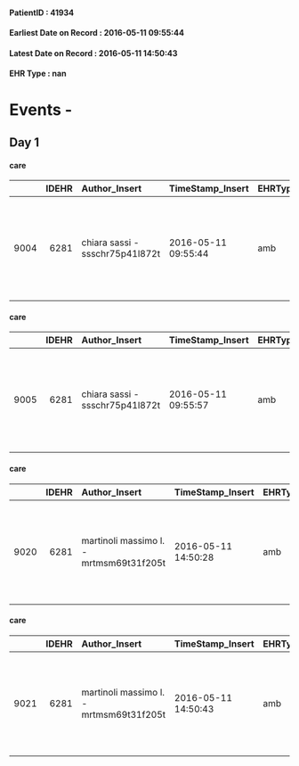 
#### PatientID : 41934
#### Earliest Date on Record : 2016-05-11 09:55:44
#### Latest Date on Record : 2016-05-11 14:50:43
#### EHR Type : nan

# Events - 

## Day 1

#### care
|      |   IDEHR | Author_Insert                   | TimeStamp_Insert    | EHRType   |   PatientID |   IDGESTIONE_AUSILI |   opt_annulla_consegna | ds_note_x                                                                | dt_Ric_consegna     | opt_ausilio                                     |
|-----:|--------:|:--------------------------------|:--------------------|:----------|------------:|--------------------:|-----------------------:|:-------------------------------------------------------------------------|:--------------------|:------------------------------------------------|
| 9004 |    6281 | chiara sassi - ssschr75p41l872t | 2016-05-11 09:55:44 | amb       |       41934 |                8895 |                      0 | deliver possibly gioved√¨ 12/5 morning, contact your child a cell phone. | 2016-05-11 00:00:00 | electronic articulated bed with side rails # 14 |

#### care
|      |   IDEHR | Author_Insert                   | TimeStamp_Insert    | EHRType   |   PatientID |   IDGESTIONE_AUSILI |   opt_annulla_consegna | ds_note_x                                                                | dt_Ric_consegna     | opt_ausilio                             |
|-----:|--------:|:--------------------------------|:--------------------|:----------|------------:|--------------------:|-----------------------:|:-------------------------------------------------------------------------|:--------------------|:----------------------------------------|
| 9005 |    6281 | chiara sassi - ssschr75p41l872t | 2016-05-11 09:55:57 | amb       |       41934 |                8896 |                      0 | deliver possibly gioved√¨ 12/5 morning, contact your child a cell phone. | 2016-05-11 00:00:00 | antid air mattress with compressor # 16 |

#### care
|      |   IDEHR | Author_Insert                           | TimeStamp_Insert    | EHRType   |   PatientID |   IDGESTIONE_AUSILI |   ds_ncons |   opt_annulla_consegna | ds_note_x                                                                | dt_Ric_consegna     | dt_ric_cons_forn    | opt_ausilio                             |
|-----:|--------:|:----------------------------------------|:--------------------|:----------|------------:|--------------------:|-----------:|-----------------------:|:-------------------------------------------------------------------------|:--------------------|:--------------------|:----------------------------------------|
| 9020 |    6281 | martinoli massimo l. - mrtmsm69t31f205t | 2016-05-11 14:50:28 | amb       |       41934 |                8911 |      27826 |                      0 | deliver possibly gioved√¨ 12/5 morning, contact your child a cell phone. | 2016-05-11 00:00:00 | 2016-05-11 00:00:00 | antid air mattress with compressor # 16 |

#### care
|      |   IDEHR | Author_Insert                           | TimeStamp_Insert    | EHRType   |   PatientID |   IDGESTIONE_AUSILI |   ds_ncons |   opt_annulla_consegna | ds_note_x                                                                | dt_Ric_consegna     | dt_ric_cons_forn    | opt_ausilio                                     |
|-----:|--------:|:----------------------------------------|:--------------------|:----------|------------:|--------------------:|-----------:|-----------------------:|:-------------------------------------------------------------------------|:--------------------|:--------------------|:------------------------------------------------|
| 9021 |    6281 | martinoli massimo l. - mrtmsm69t31f205t | 2016-05-11 14:50:43 | amb       |       41934 |                8912 |      27826 |                      0 | deliver possibly gioved√¨ 12/5 morning, contact your child a cell phone. | 2016-05-11 00:00:00 | 2016-05-11 00:00:00 | electronic articulated bed with side rails # 14 |


